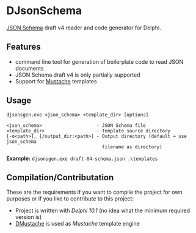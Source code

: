 # DJsonSchema
[JSON Schema](http://json-schema.org/) draft v4 reader and code generator for Delphi.

## Features

- command line tool for generation of boilerplate code to read JSON documents
- JSON Schema draft v4 is only partially supported
- Support for [Mustache](https://mustache.github.io/) templates

## Usage

```
djsonsgen.exe <json_schema> <template_dir> [options]

<json_schema>                    - JSON Schema file
<template_dir>                   - Template source directory
[-o<path>], [/output_dir:<path>] - Output directory (default = use json_schema
                                   filename as directory)
```

**Example:** `djsonsgen.exe draft-04-schema.json .\templates`

## Compilation/Contributation

These are the requirements if you want to compile the project for own purposes or if you like to contribute to this project:

- Project is written with *Delphi 10.1* (no idea what the minimum required version is) 
- [DMustache](https://github.com/synopse/dmustache) is used as *Mustache* template engine
